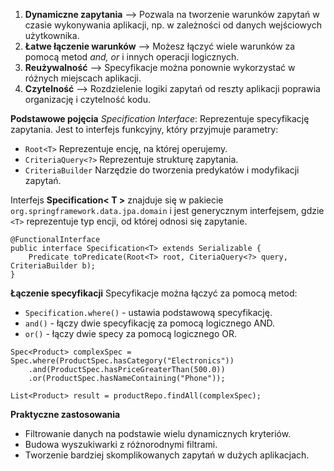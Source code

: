 1. **Dynamiczne zapytania** --> Pozwala na tworzenie warunków zapytań w czasie wykonywania aplikacji, np. w zależności od danych wejściowych użytkownika.
2. **Łatwe łączenie warunków** --> Możesz łączyć wiele warunków za pomocą metod *and, or* i innych operacji logicznych.
3. **Reużywalność** --> Specyfikacje można ponownie wykorzystać w różnych miejscach aplikacji.
4. **Czytelność** --> Rozdzielenie logiki zapytań od reszty aplikacji poprawia organizację i czytelność kodu.

**Podstawowe pojęcia**
*Specification Interface*: Reprezentuje specyfikację zapytania. Jest to interfejs funkcyjny, który przyjmuje parametry:
- `Root<T>` Reprezentuje encję, na której operujemy.
- `CriteriaQuery<?>` Reprezentuje strukturę zapytania.
- `CriteriaBuilder` Narzędzie do tworzenia predykatów i modyfikacji zapytań.

Interfejs **Specification< T >** znajduje się w pakiecie `org.springframework.data.jpa.domain` i jest generycznym interfejsem, gdzie `<T>` reprezentuje typ encji, od której odnosi się zapytanie.

```
@FunctionalInterface
public interface Specification<T> extends Serializable {
	Predicate toPredicate(Root<T> root, CiteriaQuery<?> query, CriteriaBuilder b);
}
```

**Łączenie specyfikacji**
Specyfikacje można łączyć za pomocą metod:
- `Specification.where()` - ustawia podstawową specyfikację.
- `and()` - łączy dwie specyfikację za pomocą logicznego AND.
- `or()` - łączy dwie specy za pomocą logicznego OR.

```
Spec<Product> complexSpec = Spec.where(ProductSpec.hasCategory("Electronics"))
	.and(ProductSpec.hasPriceGreaterThan(500.0))
	.or(ProductSpec.hasNameContaining("Phone"));

List<Product> result = productRepo.findAll(complexSpec);
```

**Praktyczne zastosowania**
- Filtrowanie danych na podstawie wielu dynamicznych kryteriów.
- Budowa wyszukiwarki z różnorodnymi filtrami.
- Tworzenie bardziej skomplikowanych zapytań w dużych aplikacjach.
